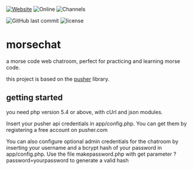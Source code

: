 [![Website](https://img.shields.io/website-up-down-green-red/http/halb.it.svg?label=morse%20chat)](http://halb.it/morsecode)
![Online](https://img.shields.io/badge/dynamic/json.svg?label=online%20users&uri=http%3A%2F%2Fwww.halb.it%2Fmorsecode%2Fapp%2Fgetonline.php&query=%24..online_users)
![Channels](https://img.shields.io/badge/dynamic/json.svg?label=active%20channels&uri=http%3A%2F%2Fwww.halb.it%2Fmorsecode%2Fapp%2Fgetonline.php&query=%24..channels)

![GitHub last commit](https://img.shields.io/github/last-commit/robalb/morsechat.svg)
![license](https://img.shields.io/github/license/robalb/morsechat.svg)

# morsechat

a morse code web chatroom, perfect for practicing and learning morse code.

this project is based on the [pusher](https://www.pusher.com) library.

## getting started

you need php version 5.4 or above, with cUrl and json modules.

Insert your pusher api credentials in app/config.php. You can get them by registering a free account on pusher.com

You can also configure optional admin credentials for the chatroom by inserting your username and a bcrypt hash of your password
in app/config.php. Use the file makepassword.php with get parameter ?password=yourpassword  to generate a valid hash


